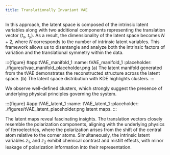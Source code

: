 ```yaml
---
title: Translationally Invariant VAE
---
```


In this approach, the latent space is composed of the intrinsic latent variables along with two additional components representing the translation vector ($t_x$, $t_y$). As a result, the dimensionality of the latent space becomes $N+2$, where $N$ corresponds to the number of intrinsic latent variables. This framework allows us to disentangle and analyze both the intrinsic factors of variation and the translational symmetry within the data.

:::{figure} #app:tVAE_manifold_1
:name: tVAE_manifold_1
:placeholder: ./figures/tvae_manifold_placeholder.png
(a) The latent manifold generated from the tVAE demonstrates the reconstructed structure across the latent space. (b) The latent space distribution with KDE highlights clusters.
:::

We observe well-defined clusters, which strongly suggest the presence of underlying physical principles governing the system.


:::{figure} #app:tVAE_latent_1
:name: tVAE_latent_1
:placeholder: ./figures/tVAE_latent_placeholder.png
latent maps.
:::

The latent maps reveal fascinating insights. The translation vectors closely resemble the polarization components, aligning with the underlying physics of ferroelectrics, where the polarization arises from the shift of the central atom relative to the corner atoms. Simultaneously, the intrinsic latent variables $z_1$, and $z_2$ exhibit chemical contrast and mistilt effects, with minor leakage of polarization information into their representation.